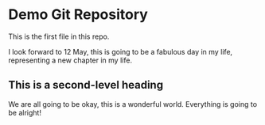 # Demo Git Repository 

This is the first file in this repo. 

I look forward to 12 May, this is going to be a fabulous day in my life, representing a new chapter in my life. 

## This is a second-level heading 

We are all going to be okay, this is a wonderful world. Everything is going to be alright!

